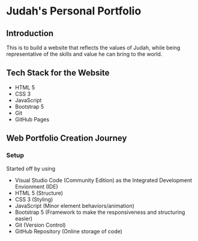 # Judah's Personal Portfolio

## Introduction
This is to build a website that reflects the values of Judah, while being representative of the skills and value he can bring to the world.

## Tech Stack for the Website
- HTML 5
- CSS 3
- JavaScript
- Bootstrap 5
- Git
- GitHub Pages

## Web Portfolio Creation Journey
### Setup
Started off by using 
- Visual Studio Code (Community Edition) as the Integrated Development Envionment (IDE)
- HTML 5 (Structure)
- CSS 3 (Styling)
- JavaScript (Minor element behaviors/animation)
- Bootstrap 5 (Framework to make the responsiveness and structuring easier)
- Git (Version Control)
- GitHub Repository (Online storage of code)